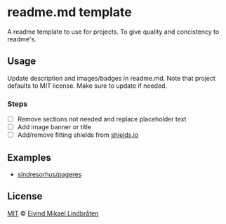 # readme.md template

A readme template to use for projects. To give quality and concistency to readme's.

## Usage

Update description and images/badges in readme.md. Note that project defaults to MIT license. Make sure to update if needed.

### Steps

- [ ] Remove sections not needed and replace placeholder text
- [ ] Add image banner or title
- [ ] Add/remove fitting shields from [shields.io](https://shields.io)

## Examples

* [sindresorhus/pageres](https://github.com/sindresorhus/pageres)

## License

[MIT](license) © [Eivind Mikael Lindbråten](http://madebymist.com)
